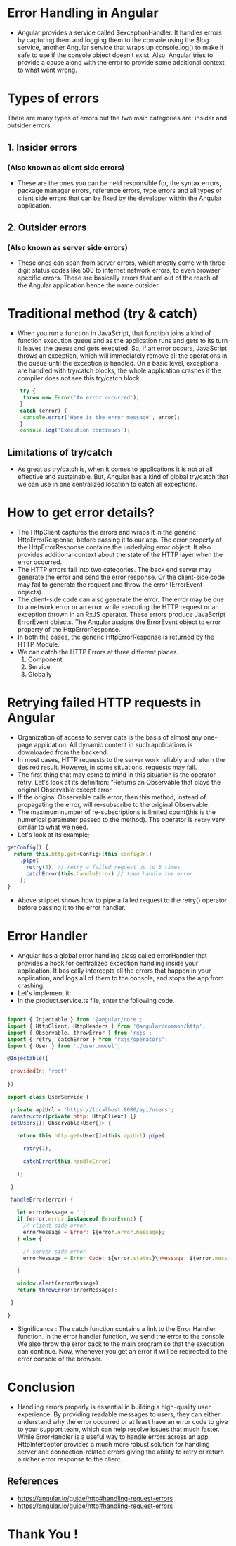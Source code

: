 # Error Handling in Angular

* Angular provides a service called $exceptionHandler. It handles errors by capturing them and logging them to the console using the $log service, another Angular service that wraps up console.log() to make it safe to use if the console object doesn’t exist. Also, Angular tries to provide a cause along with the error to provide some additional context to what went wrong.

# Types of errors
There are many types of errors but the two main categories are: insider and outsider errors.

## 1. Insider errors
### (Also known as client side errors) 
* These are the ones you can be held responsible for, the syntax errors, package manager errors, reference errors, type errors and all types of client side errors that can be fixed by the developer within the Angular application.

## 2. Outsider errors
### (Also known as server side errors) 
* These ones can span from server errors, which mostly come with three digit status codes like 500 to internet network errors, to even browser specific errors. These are basically errors that are out of the reach of the Angular application hence the name outsider.

# Traditional method (try & catch)
* When you run a function in JavaScript, that function joins a kind of function execution queue and as the application runs and gets to its turn it leaves the queue and gets executed. So, if an error occurs, JavaScript throws an exception, which will immediately remove all the operations in the queue until the exception is handled.
On a basic level, exceptions are handled with try/catch blocks, the whole application crashes if the compiler does not see this try/catch block.

```javascript
    try {
     throw new Error('An error occurred');
    }
    catch (error) {
     console.error('Here is the error message', error);
    }
    console.log('Execution continues');
  ```
  
## Limitations of try/catch
* As great as try/catch is, when it comes to applications it is not at all effective and sustainable. But, Angular has a kind of global try/catch that we can use in one centralized location to catch all exceptions.

# How to get error details?
* The HttpClient captures the errors and wraps it in the generic HttpErrorResponse, before passing it to our app. The error property of the HttpErrorResponse contains the underlying error object. It also provides additional context about the state of the HTTP layer when the error occurred.
* The HTTP errors fall into two categories. The back end server may generate the error and send the error response. Or the client-side code may fail to generate the request and throw the error (ErrorEvent objects).
* The client-side code can also generate the error. The error may be due to a network error or an error while executing the HTTP request or an exception thrown in an RxJS operator. These errors produce JavaScript ErrorEvent objects. The Angular assigns the ErrorEvent object to error property of the HttpErrorResponse.
* In both the cases, the generic HttpErrorResponse is returned by the HTTP Module.
* We can catch the HTTP Errors at three different places.
  1. Component
  2. Service
  3. Globally

# Retrying failed HTTP requests in Angular
* Organization of access to server data is the basis of almost any one-page application. All dynamic content in such applications is downloaded from the backend.
* In most cases, HTTP requests to the server work reliably and return the desired result. However, in some situations, requests may fail.
* The first thing that may come to mind in this situation is the operator retry. Let's look at its definition: “Returns an Observable that plays the original Observable except error. 
* If the original Observable calls error, then this method, instead of propagating the error, will re-subscribe to the original Observable.
* The maximum number of re-subscriptions is limited count(this is the numerical parameter passed to the method). The operator is ```retry``` very similar to what we need.
* Let's look at its example;

```javascript
getConfig() {
  return this.http.get<Config>(this.configUrl)
    .pipe(
      retry(3), // retry a failed request up to 3 times
      catchError(this.handleError) // then handle the error
    );
}
```
* Above snippet shows how to pipe a failed request to the retry() operator before passing it to the error handler.

# Error Handler
* Angular has a global error handling class called errorHandler that provides a hook for centralized exception handling inside your application. It basically intercepts all the errors that happen in your application, and logs all of them to the console, and stops the app from crashing.
* Let's implement it:
* In the product.service.ts file, enter the following code.

```javascript

import { Injectable } from '@angular/core';
import { HttpClient, HttpHeaders } from '@angular/common/http';
import { Observable, throwError } from 'rxjs';
import { retry, catchError } from 'rxjs/operators';
import { User } from './user.model';

@Injectable({

 providedIn: 'root'
 
})

export class UserService {

 private apiUrl = 'https://localhost:8080/api/users';
 constructor(private http: HttpClient) {}
 getUsers(): Observable<User[]> {
 
   return this.http.get<User[]>(this.apiUrl).pipe(

     retry(1),

     catchError(this.handleError)

   );

 }

 handleError(error) {
 
   let errorMessage = '';
   if (error.error instanceof ErrorEvent) {
     // client-side error
     errorMessage = Error: ${error.error.message};
   } else {

     // server-side error
     errorMessage = Error Code: ${error.status}\nMessage: ${error.message};

   }

   window.alert(errorMessage);
   return throwError(errorMessage);

 }

}
```
* Significance : The catch function contains a link to the Error Handler function. In the error handler function, we send the error to the console. We also throw the error back to the main program so that the execution can continue. Now, whenever you get an error it will be redirected to the error console of the browser.

# Conclusion 
* Handling errors properly is essential in building a high-quality user experience. By providing readable messages to users, they can either understand why the error occurred or at least have an error code to give to your support team, which can help resolve issues that much faster. While ErrorHandler is a useful way to handle errors across an app, HttpInterceptor provides a much more robust solution for handling server and connection-related errors giving the ability to retry or return a richer error response to the client.

## References 
* https://angular.io/guide/http#handling-request-errors
* https://angular.io/guide/http#handling-request-errors

# Thank You !
